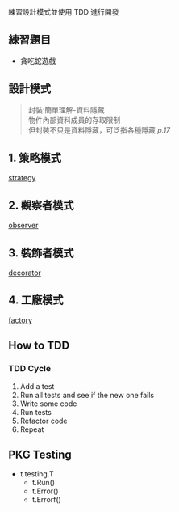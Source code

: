 練習設計模式並使用 TDD 進行開發

## 練習題目

- 貪吃蛇遊戲

## 設計模式

> 封裝:簡單理解-資料隱藏\
> 物件內部資料成員的存取限制\
> 但封裝不只是資料隱藏，可泛指各種隱藏
> _p.17_

## 1. 策略模式
[strategy](./About_Design_Patten/Strategy.md)

## 2. 觀察者模式
[observer](./About_Design_Patten/Observer.md)

## 3. 裝飾者模式
[decorator](./About_Design_Patten/Decorator.md)

## 4. 工廠模式
[factory](./About_Design_Patten/Factory.md)

## How to TDD

### TDD Cycle

1.  Add a test
2.  Run all tests and see if the new one fails
3.  Write some code
4.  Run tests
5.  Refactor code
6.  Repeat

## PKG Testing

- t testing.T
  - t.Run()
  - t.Error()
  - t.Errorf()
